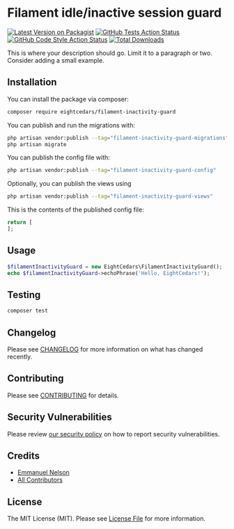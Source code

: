 # Filament idle/inactive session guard

[![Latest Version on Packagist](https://img.shields.io/packagist/v/eightcedars/filament-inactivity-guard.svg?style=flat-square)](https://packagist.org/packages/eightcedars/filament-inactivity-guard)
[![GitHub Tests Action Status](https://img.shields.io/github/actions/workflow/status/eightcedars/filament-inactivity-guard/run-tests.yml?branch=main&label=tests&style=flat-square)](https://github.com/eightcedars/filament-inactivity-guard/actions?query=workflow%3Arun-tests+branch%3Amain)
[![GitHub Code Style Action Status](https://img.shields.io/github/actions/workflow/status/eightcedars/filament-inactivity-guard/fix-php-code-styling.yml?branch=main&label=code%20style&style=flat-square)](https://github.com/eightcedars/filament-inactivity-guard/actions?query=workflow%3A"Fix+PHP+code+styling"+branch%3Amain)
[![Total Downloads](https://img.shields.io/packagist/dt/eightcedars/filament-inactivity-guard.svg?style=flat-square)](https://packagist.org/packages/eightcedars/filament-inactivity-guard)



This is where your description should go. Limit it to a paragraph or two. Consider adding a small example.

## Installation

You can install the package via composer:

```bash
composer require eightcedars/filament-inactivity-guard
```

You can publish and run the migrations with:

```bash
php artisan vendor:publish --tag="filament-inactivity-guard-migrations"
php artisan migrate
```

You can publish the config file with:

```bash
php artisan vendor:publish --tag="filament-inactivity-guard-config"
```

Optionally, you can publish the views using

```bash
php artisan vendor:publish --tag="filament-inactivity-guard-views"
```

This is the contents of the published config file:

```php
return [
];
```

## Usage

```php
$filamentInactivityGuard = new EightCedars\FilamentInactivityGuard();
echo $filamentInactivityGuard->echoPhrase('Hello, EightCedars!');
```

## Testing

```bash
composer test
```

## Changelog

Please see [CHANGELOG](CHANGELOG.md) for more information on what has changed recently.

## Contributing

Please see [CONTRIBUTING](.github/CONTRIBUTING.md) for details.

## Security Vulnerabilities

Please review [our security policy](../../security/policy) on how to report security vulnerabilities.

## Credits

- [Emmanuel Nelson](https://github.com/eightcedars)
- [All Contributors](../../contributors)

## License

The MIT License (MIT). Please see [License File](LICENSE.md) for more information.

